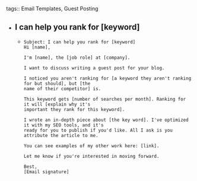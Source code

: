 tags:: Email Templates, Guest Posting

- ## I can help you rank for [keyword]
	- ```
	  Subject: I can help you rank for [keyword]
	  Hi [name],
	  
	  I'm [name], the [job role] at [company].
	  
	  I want to discuss writing a guest post for your blog.
	  
	  I noticed you aren't ranking for [a keyword they aren't ranking for but should], but [the
	  name of their competitor] is.
	  
	  This keyword gets [number of searches per month]. Ranking for it will [explain why it's
	  important they rank for this keyword].
	  
	  I wrote an in-depth piece about [the key word]. I've optimized it with my SEO tools, and it's
	  ready for you to publish if you'd like. All I ask is you attribute the article to me.
	  
	  You can see examples of my other work here: [link].
	  
	  Let me know if you're interested in moving forward.
	  
	  Best,
	  [Email signature]
	  ```